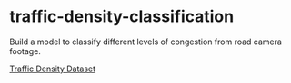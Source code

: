 # traffic-density-classification

Build a model to classify different levels of congestion from road camera footage.

[Traffic Density Dataset](https://www.kaggle.com/datasets/rahat52/traffic-density-singapore)
